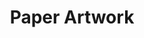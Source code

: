 ---
title: "Paper Artwork"
draft: false
slug: "paper-artwork"

thumbnails: [
	big: "thumbnail_paper.jpg", 
	small: "thumbnail_paper-s.jpg"
]

weight: "1"

header: {
	h1: "Artwork that helps your brand\n make a killer first impression.",
	img: [ 
		"paper-01.jpg", 
		"paper-02.jpg", 
		"paper-03.jpg"
	]
}

block_1: {
	h2: "Paper is really cool\n and will make you a millionaire!"
}

block_img: "work_paper-totem.jpg"

block_services: {
	h2: "We can do so much.",
	points: [ 
		{title: "Online assets", img: "work_paper_icon-paper-thing.svg"},
		{title: "Set Design", img: "work_paper_icon-setdesign.svg"},
		{title: "Marketing assets", img: "work_paper_icon-photoshoot.svg"},
		{title: "Window displays", img: "work_paper_icon-paper-thing.svg"},
		{title: "Editorial visuals", img: "work_paper_icon-paper-thing.svg"},
		{title: "Product advertisement", img: "work_paper_icon-paper-thing.svg"}
	]
}

block_double: {
	text: "Lorem ipsum dolor sit amet consectetur adipisicing elit. Ipsum, est, velit, magnam vitae molestiae nemo voluptas commodi et tempore cumque.",
	img: [ 
		{cropped: "work_paper-022-crop.jpg", uncropped: "work_paper-022.jpg"}
	]
}

block_selected: {
	h2: "Selected work",
	img: [ 
		"paper-01.jpg", 
		"work_paper-001.jpg", 
		"work_paper-002.jpg", 
	]
}

block_interested: {
	title: "Interested?\nLet's get in touch!"
}

---